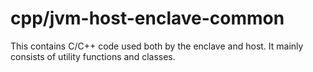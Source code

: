 # cpp/jvm-host-enclave-common
This contains C/C++ code used both by the enclave and host. It mainly consists of utility functions and classes.
